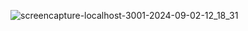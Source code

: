 ![screencapture-localhost-3001-2024-09-02-12_18_31](https://github.com/user-attachments/assets/a7849216-0aa6-4a96-b1f0-518daaab92ef)
